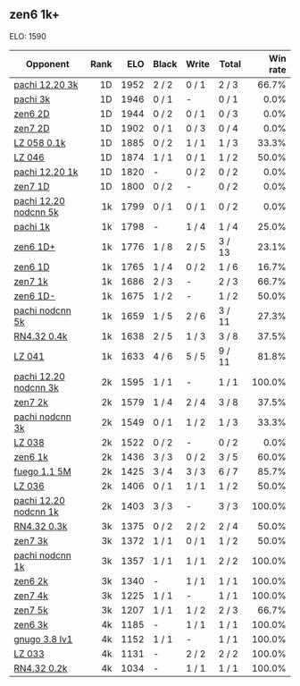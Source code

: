 ## zen6 1k+ ##

ELO: 1590

Opponent | Rank | ELO | Black | Write | Total | Win rate
---------|-----:|----:|-------|-------|-------|-------:
[pachi 12.20 3k](pachi%2012.20%203k.md) | 1D | 1952 | 2 / 2 | 0 / 1 | 2 / 3 | 66.7%
[pachi 3k](pachi%203k.md) | 1D | 1946 | 0 / 1 | - | 0 / 1 | 0.0%
[zen6 2D](zen6%202D.md) | 1D | 1944 | 0 / 2 | 0 / 1 | 0 / 3 | 0.0%
[zen7 2D](zen7%202D.md) | 1D | 1902 | 0 / 1 | 0 / 3 | 0 / 4 | 0.0%
[LZ 058 0.1k](LZ%20058%200.1k.md) | 1D | 1885 | 0 / 2 | 1 / 1 | 1 / 3 | 33.3%
[LZ 046](LZ%20046.md) | 1D | 1874 | 1 / 1 | 0 / 1 | 1 / 2 | 50.0%
[pachi 12.20 1k](pachi%2012.20%201k.md) | 1D | 1820 | - | 0 / 2 | 0 / 2 | 0.0%
[zen7 1D](zen7%201D.md) | 1D | 1800 | 0 / 2 | - | 0 / 2 | 0.0%
[pachi 12.20 nodcnn 5k](pachi%2012.20%20nodcnn%205k.md) | 1k | 1799 | 0 / 1 | 0 / 1 | 0 / 2 | 0.0%
[pachi 1k](pachi%201k.md) | 1k | 1798 | - | 1 / 4 | 1 / 4 | 25.0%
[zen6 1D+](zen6%201D+.md) | 1k | 1776 | 1 / 8 | 2 / 5 | 3 / 13 | 23.1%
[zen6 1D](zen6%201D.md) | 1k | 1765 | 1 / 4 | 0 / 2 | 1 / 6 | 16.7%
[zen7 1k](zen7%201k.md) | 1k | 1686 | 2 / 3 | - | 2 / 3 | 66.7%
[zen6 1D-](zen6%201D-.md) | 1k | 1675 | 1 / 2 | - | 1 / 2 | 50.0%
[pachi nodcnn 5k](pachi%20nodcnn%205k.md) | 1k | 1659 | 1 / 5 | 2 / 6 | 3 / 11 | 27.3%
[RN4.32 0.4k](RN4.32%200.4k.md) | 1k | 1638 | 2 / 5 | 1 / 3 | 3 / 8 | 37.5%
[LZ 041](LZ%20041.md) | 1k | 1633 | 4 / 6 | 5 / 5 | 9 / 11 | 81.8%
[pachi 12.20 nodcnn 3k](pachi%2012.20%20nodcnn%203k.md) | 2k | 1595 | 1 / 1 | - | 1 / 1 | 100.0%
[zen7 2k](zen7%202k.md) | 2k | 1579 | 1 / 4 | 2 / 4 | 3 / 8 | 37.5%
[pachi nodcnn 3k](pachi%20nodcnn%203k.md) | 2k | 1549 | 0 / 1 | 1 / 2 | 1 / 3 | 33.3%
[LZ 038](LZ%20038.md) | 2k | 1522 | 0 / 2 | - | 0 / 2 | 0.0%
[zen6 1k](zen6%201k.md) | 2k | 1436 | 3 / 3 | 0 / 2 | 3 / 5 | 60.0%
[fuego 1.1 5M](fuego%201.1%205M.md) | 2k | 1425 | 3 / 4 | 3 / 3 | 6 / 7 | 85.7%
[LZ 036](LZ%20036.md) | 2k | 1406 | 0 / 1 | 1 / 1 | 1 / 2 | 50.0%
[pachi 12.20 nodcnn 1k](pachi%2012.20%20nodcnn%201k.md) | 2k | 1403 | 3 / 3 | - | 3 / 3 | 100.0%
[RN4.32 0.3k](RN4.32%200.3k.md) | 3k | 1375 | 0 / 2 | 2 / 2 | 2 / 4 | 50.0%
[zen7 3k](zen7%203k.md) | 3k | 1372 | 1 / 1 | 0 / 1 | 1 / 2 | 50.0%
[pachi nodcnn 1k](pachi%20nodcnn%201k.md) | 3k | 1357 | 1 / 1 | 1 / 1 | 2 / 2 | 100.0%
[zen6 2k](zen6%202k.md) | 3k | 1340 | - | 1 / 1 | 1 / 1 | 100.0%
[zen7 4k](zen7%204k.md) | 3k | 1225 | 1 / 1 | - | 1 / 1 | 100.0%
[zen7 5k](zen7%205k.md) | 3k | 1207 | 1 / 1 | 1 / 2 | 2 / 3 | 66.7%
[zen6 3k](zen6%203k.md) | 4k | 1185 | - | 1 / 1 | 1 / 1 | 100.0%
[gnugo 3.8 lv1](gnugo%203.8%20lv1.md) | 4k | 1152 | 1 / 1 | - | 1 / 1 | 100.0%
[LZ 033](LZ%20033.md) | 4k | 1131 | - | 2 / 2 | 2 / 2 | 100.0%
[RN4.32 0.2k](RN4.32%200.2k.md) | 4k | 1034 | - | 1 / 1 | 1 / 1 | 100.0%
